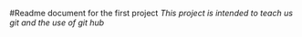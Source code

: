 #Readme document for the first project
*This project is intended to teach us git and the use of git hub*